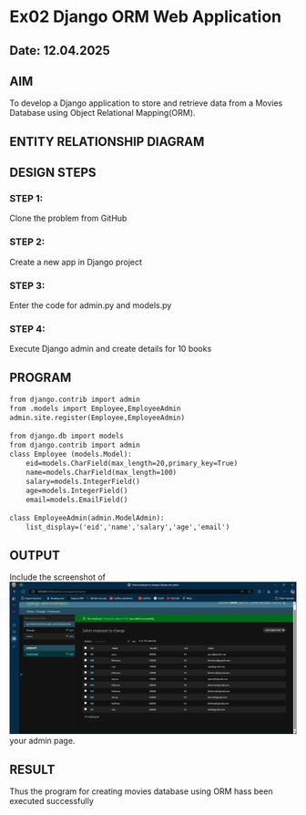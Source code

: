 # Ex02 Django ORM Web Application
## Date: 12.04.2025

## AIM
To develop a Django application to store and retrieve data from a Movies Database using Object Relational Mapping(ORM).

## ENTITY RELATIONSHIP DIAGRAM



## DESIGN STEPS

### STEP 1:
Clone the problem from GitHub

### STEP 2:
Create a new app in Django project

### STEP 3:
Enter the code for admin.py and models.py

### STEP 4:
Execute Django admin and create details for 10 books

## PROGRAM
```
from django.contrib import admin
from .models import Employee,EmployeeAdmin
admin.site.register(Employee,EmployeeAdmin)

from django.db import models
from django.contrib import admin
class Employee (models.Model):
    eid=models.CharField(max_length=20,primary_key=True)
    name=models.CharField(max_length=100)
    salary=models.IntegerField()
    age=models.IntegerField()
    email=models.EmailField()
 
class EmployeeAdmin(admin.ModelAdmin):
    list_display=('eid','name','salary','age','email')

```

## OUTPUT

Include the screenshot of![alt text](<Screenshot 2025-03-12 143348.png>) your admin page.


## RESULT
Thus the program for creating movies database using ORM hass been executed successfully
